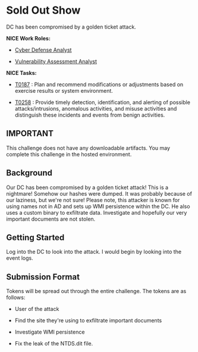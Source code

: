 # Sold Out Show

DC has been compromised by a golden ticket attack.

**NICE Work Roles:**

- [Cyber Defense Analyst](https://niccs.cisa.gov/workforce-development/nice-framework)

- [Vulnerability Assessment Analyst](https://niccs.cisa.gov/workforce-development/nice-framework)

    
**NICE Tasks:**  

- [T0187](https://niccs.cisa.gov/workforce-development/nice-framework) : Plan and recommend modifications or adjustments based on exercise results or system environment.

- [T0258](https://niccs.cisa.gov/workforce-development/nice-framework) : Provide timely detection, identification, and alerting of possible attacks/intrusions, anomalous activities, and misuse activities and distinguish these incidents and events from benign activities.

## IMPORTANT

This challenge does not have any downloadable artifacts. You may complete this challenge in the hosted environment. 

## Background
Our DC has been compromised by a golden ticket attack! This is a nightmare! Somehow our hashes were dumped. It was probably because of our laziness, but we're not sure! Please note, this attacker is known for using names not in AD and sets up WMI persistence within the DC. He also uses a custom binary to exfiltrate data. Investigate and hopefully our very important documents are not stolen.


## Getting Started
Log into the DC to look into the attack. I would begin by looking into the event logs.


## Submission Format
Tokens will be spread out through the entire challenge. The tokens are as follows:
- User of the attack

- Find the site they're using to exfiltrate important documents

- Investigate WMI persistence

- Fix the leak of the NTDS.dit file. 
